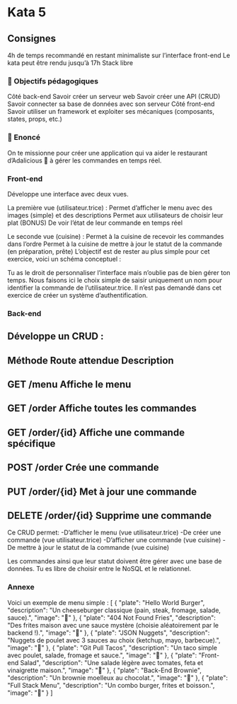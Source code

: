 # Kata 5

## Consignes
4h de temps recommandé en restant minimaliste sur l’interface front-end
Le kata peut être rendu jusqu’à 17h
Stack libre

### 🎯 Objectifs pédagogiques
Côté back-end
Savoir créer un serveur web
Savoir créer une API (CRUD)
Savoir connecter sa base de données avec son serveur
Côté front-end
Savoir utiliser un framework et exploiter ses mécaniques (composants, states, props, etc.)

### 💎 Enoncé
On te missionne pour créer une application qui va aider le restaurant d’Adalicious 🥦 à gérer les commandes en temps réel.

### Front-end
Développe une interface avec deux vues.

La première vue (utilisateur.trice) :
Permet d’afficher le menu avec des images (simple) et des descriptions
Permet aux utilisateurs de choisir leur plat
(BONUS) De voir l’état de leur commande en temps réel

Le seconde vue (cuisine) :
Permet à la cuisine de recevoir les commandes dans l’ordre
Permet à la cuisine de mettre à jour le statut de la commande (en préparation, prête)
L’objectif est de rester au plus simple pour cet exercice, voici un schéma conceptuel :

Tu as le droit de personnaliser l’interface mais n’oublie pas de bien gérer ton temps.
Nous faisons ici le choix simple de saisir uniquement un nom pour identifier la commande de l’utilisateur.trice. Il n’est pas demandé dans cet exercice de créer un système d’authentification.

### Back-end
Développe un CRUD :
-----------------------------------------------------------------------------------------------------
Méthode
Route attendue
Description
-----------------------------------------------------------------------------------------------------
GET
/menu
Affiche le menu
-----------------------------------------------------------------------------------------------------
GET
/order
Affiche toutes les commandes
-----------------------------------------------------------------------------------------------------
GET
/order/{id}
Affiche une commande spécifique
-----------------------------------------------------------------------------------------------------
POST
/order
Crée une commande
-----------------------------------------------------------------------------------------------------
PUT
/order/{id}
Met à jour une commande
-----------------------------------------------------------------------------------------------------
DELETE
/order/{id}
Supprime une commande
-----------------------------------------------------------------------------------------------------

Ce CRUD permet:
-D’afficher le menu (vue utilisateur.trice)
-De créer une commande (vue utilisateur.trice)
-D’afficher une commande (vue cuisine)
-De mettre à jour le statut de la commande (vue cuisine)

Les commandes ainsi que leur statut doivent être gérer avec une base de données. Tu es libre de choisir entre le NoSQL et le relationnel.

### Annexe
Voici un exemple de menu simple :
[
  {
    "plate": "Hello World Burger",
    "description": "Un cheeseburger classique (pain, steak, fromage, salade, sauce).",
    "image": "🍔"
  },
  {
    "plate": "404 Not Found Fries",
    "description": "Des frites maison avec une sauce mystère (choisie aléatoirement par le backend !).",
    "image": "🍟"
  },
  {
    "plate": "JSON Nuggets",
    "description": "Nuggets de poulet avec 3 sauces au choix (ketchup, mayo, barbecue).",
    "image": "🍗"
  },
  {
    "plate": "Git Pull Tacos",
    "description": "Un taco simple avec poulet, salade, fromage et sauce.",
    "image": "🌮"
  },
  {
    "plate": "Front-end Salad",
    "description": "Une salade légère avec tomates, feta et vinaigrette maison.",
    "image": "🥗"
  },
  {
    "plate": "Back-End Brownie",
    "description": "Un brownie moelleux au chocolat.",
    "image": "🍫"
  },
  {
    "plate": "Full Stack Menu",
    "description": "Un combo burger, frites et boisson.",
    "image": "🥗"
  }
]
